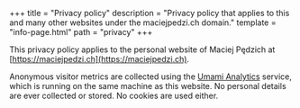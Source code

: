 +++
title = "Privacy policy"
description = "Privacy policy that applies to this and many other websites under the maciejpedzi.ch domain."
template = "info-page.html"
path = "privacy"
+++

This privacy policy applies to the personal website of Maciej Pędzich at [https://maciejpedzi.ch](https://maciejpedzi.ch).

Anonymous visitor metrics are collected using the [Umami Analytics](https://umami.is) service, which is running on the same machine as this website. No personal details are ever collected or stored. No cookies are used either.
